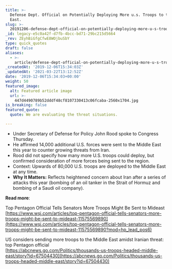 ```yaml
---
title: >-
  Defense Dept. Official on Potentially Deploying More u.s. Troops to the Middle
  East.
slug: >-
  20191206-defense-dept-official-on-potentially-deploying-more-u-s-troops-to-the-middle-east
_id: legacy-e5c0a42f-d7fb-4bcc-bd71-29bc215d5664
_rev: ZEyhBiGfgCfwE8WOjbuSbY
type: quick_quotes
draft: false
aliases:
  - >-
    article/defense-dept-official-on-potentially-deploying-more-u-s-troops-to-the-middle-east/
_createdAt: '2019-12-06T15:34:03Z'
_updatedAt: '2021-03-22T13:12:52Z'
date: '2019-12-06T15:34:03+00:00'
weight: 50
featured_image:
  alt: Featured article image
  url: >-
    447d4490789b52dddf48cf8107330413c06fcaba-2560x1704.jpg
is_breaking: false
featured_quote:
  quote: We are evaluating the threat situations.

---
```

* Under Secretary of Defense for Policy John Rood spoke to Congress Thursday.
* He affirmed 14,000 additional U.S. forces were sent to the Middle East this year to counter growing threats from Iran.
* Rood did not specify how many more U.S. troops could deploy, but confirmed consideration of more forces being sent to the region.
* Context: Upwards of 80,000 U.S. troops are deployed to the Middle East at any time.
* **Why It Matters:** Reflects heightened concern about Iran after a series of attacks this year (bombing of an oil tanker in the Strait of Hormuz and bombing of a Saudi oil company).

**Read more**:

Top Pentagon Official Tells Senators More Troops Might Be Sent to Mideast  
[https://www.wsj.com/articles/top-pentagon-official-tells-senators-more-troops-might-be-sent-to-mideast-11575569890](https://www.wsj.com/articles/top-pentagon-official-tells-senators-more-troops-might-be-sent-to-mideast-11575569890?mod=hp_lead_pos6)

US considers sending more troops to the Middle East amidst Iranian threat: top Pentagon official  
[https://abcnews.go.com/Politics/thousands-us-troops-headed-middle-east/story?id=67504430](https://abcnews.go.com/Politics/thousands-us-troops-headed-middle-east/story?id=67504430)